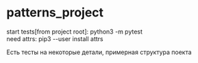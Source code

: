 # patterns_project
start tests[from project root]: python3 -m pytest <br>
need attrs: pip3 --user install attrs

Есть тесты на некоторые детали, примерная структура поекта
